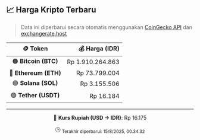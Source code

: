 

<!-- HARGA_KRIPTO -->
## 📈 Harga Kripto Terbaru

> Data ini diperbarui secara otomatis menggunakan [CoinGecko API](https://www.coingecko.com/) dan [exchangerate.host](https://exchangerate.host/)

<div align="center">

| 🪙 Token | 💰 Harga (IDR) |
|:------:|---------------:|
| 🟠 **Bitcoin (BTC)**   | Rp 1.910.264.863 |
| 🔵 **Ethereum (ETH)**  | Rp 73.799.004 |
| 🟣 **Solana (SOL)**    | Rp 3.155.506 |
| 🟢 **Tether (USDT)**   | Rp 16.184 |

---

💱 **Kurs Rupiah (USD → IDR)**: Rp 16.175

🕒 <sub>Terakhir diperbarui: 15/8/2025, 00.34.32</sub>

</div>
<!-- /HARGA_KRIPTO -->